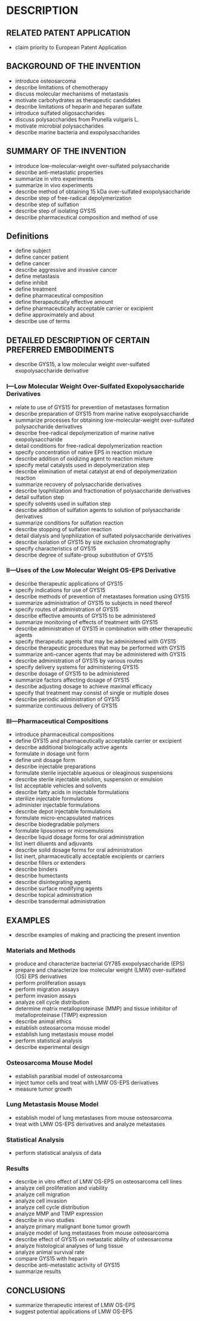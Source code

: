 # DESCRIPTION

## RELATED PATENT APPLICATION

- claim priority to European Patent Application

## BACKGROUND OF THE INVENTION

- introduce osteosarcoma
- describe limitations of chemotherapy
- discuss molecular mechanisms of metastasis
- motivate carbohydrates as therapeutic candidates
- describe limitations of heparin and heparan sulfate
- introduce sulfated oligosaccharides
- discuss polysaccharides from Prunella vulgaris L.
- motivate microbial polysaccharides
- describe marine bacteria and exopolysaccharides

## SUMMARY OF THE INVENTION

- introduce low-molecular-weight over-sulfated polysaccharide
- describe anti-metastatic properties
- summarize in vitro experiments
- summarize in vivo experiments
- describe method of obtaining 15 kDa over-sulfated exopolysaccharide
- describe step of free-radical depolymerization
- describe step of sulfation
- describe step of isolating GYS15
- describe pharmaceutical composition and method of use

## Definitions

- define subject
- define cancer patient
- define cancer
- describe aggressive and invasive cancer
- define metastasis
- define inhibit
- define treatment
- define pharmaceutical composition
- define therapeutically effective amount
- define pharmaceutically acceptable carrier or excipient
- define approximately and about
- describe use of terms

## DETAILED DESCRIPTION OF CERTAIN PREFERRED EMBODIMENTS

- describe GYS15, a low molecular weight over-sulfated exopolysaccharide derivative

### I—Low Molecular Weight Over-Sulfated Exopolysaccharide Derivatives

- relate to use of GYS15 for prevention of metastases formation
- describe preparation of GYS15 from marine native exopolysaccharide
- summarize processes for obtaining low-molecular-weight over-sulfated polysaccharide derivatives
- describe free-radical depolymerization of marine native exopolysaccharide
- detail conditions for free-radical depolymerization reaction
- specify concentration of native EPS in reaction mixture
- describe addition of oxidizing agent to reaction mixture
- specify metal catalysts used in depolymerization step
- describe elimination of metal catalyst at end of depolymerization reaction
- summarize recovery of polysaccharide derivatives
- describe lyophilization and fractionation of polysaccharide derivatives
- detail sulfation step
- specify solvents used in sulfation step
- describe addition of sulfation agents to solution of polysaccharide derivatives
- summarize conditions for sulfation reaction
- describe stopping of sulfation reaction
- detail dialysis and lyophilization of sulfated polysaccharide derivatives
- describe isolation of GYS15 by size exclusion chromatography
- specify characteristics of GYS15
- describe degree of sulfate-group substitution of GYS15

### II—Uses of the Low Molecular Weight OS-EPS Derivative

- describe therapeutic applications of GYS15
- specify indications for use of GYS15
- describe methods of prevention of metastases formation using GYS15
- summarize administration of GYS15 to subjects in need thereof
- specify routes of administration of GYS15
- describe effective amounts of GYS15 to be administered
- summarize monitoring of effects of treatment with GYS15
- describe administration of GYS15 in combination with other therapeutic agents
- specify therapeutic agents that may be administered with GYS15
- describe therapeutic procedures that may be performed with GYS15
- summarize anti-cancer agents that may be administered with GYS15
- describe administration of GYS15 by various routes
- specify delivery systems for administering GYS15
- describe dosage of GYS15 to be administered
- summarize factors affecting dosage of GYS15
- describe adjusting dosage to achieve maximal efficacy
- specify that treatment may consist of single or multiple doses
- describe periodic administration of GYS15
- summarize continuous delivery of GYS15

### III—Pharmaceutical Compositions

- introduce pharmaceutical compositions
- define GYS15 and pharmaceutically acceptable carrier or excipient
- describe additional biologically active agents
- formulate in dosage unit form
- define unit dosage form
- describe injectable preparations
- formulate sterile injectable aqueous or oleaginous suspensions
- describe sterile injectable solution, suspension or emulsion
- list acceptable vehicles and solvents
- describe fatty acids in injectable formulations
- sterilize injectable formulations
- administer injectable formulations
- describe depot injectable formulations
- formulate micro-encapsulated matrices
- describe biodegradable polymers
- formulate liposomes or microemulsions
- describe liquid dosage forms for oral administration
- list inert diluents and adjuvants
- describe solid dosage forms for oral administration
- list inert, pharmaceutically acceptable excipients or carriers
- describe fillers or extenders
- describe binders
- describe humectants
- describe disintegrating agents
- describe surface modifying agents
- describe topical administration
- describe transdermal administration

## EXAMPLES

- describe examples of making and practicing the present invention

### Materials and Methods

- produce and characterize bacterial GY785 exopolysaccharide (EPS)
- prepare and characterize low molecular weight (LMW) over-sulfated (OS) EPS derivatives
- perform proliferation assays
- perform migration assays
- perform invasion assays
- analyze cell cycle distribution
- determine matrix metalloproteinase (MMP) and tissue inhibitor of metalloproteinase (TIMP) expression
- describe animal ethics
- establish osteosarcoma mouse model
- establish lung metastasis mouse model
- perform statistical analysis
- describe experimental design

### Osteosarcoma Mouse Model

- establish paratibial model of osteosarcoma
- inject tumor cells and treat with LMW OS-EPS derivatives
- measure tumor growth

### Lung Metastasis Mouse Model

- establish model of lung metastases from mouse osteosarcoma
- treat with LMW OS-EPS derivatives and analyze metastases

### Statistical Analysis

- perform statistical analysis of data

### Results

- describe in vitro effect of LMW OS-EPS on osteosarcoma cell lines
- analyze cell proliferation and viability
- analyze cell migration
- analyze cell invasion
- analyze cell cycle distribution
- analyze MMP and TIMP expression
- describe in vivo studies
- analyze primary malignant bone tumor growth
- analyze model of lung metastases from mouse osteosarcoma
- describe effect of GYS15 on metastatic ability of osteosarcoma
- analyze histological analyses of lung tissue
- analyze animal survival rate
- compare GYS15 with heparin
- describe anti-metastatic activity of GYS15
- summarize results

## CONCLUSIONS

- summarize therapeutic interest of LMW OS-EPS
- suggest potential applications of LMW OS-EPS

